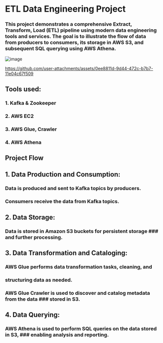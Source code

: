 # ETL Data Engineering Project
### This project demonstrates a comprehensive Extract, Transform, Load (ETL) pipeline using modern data engineering tools and services. The goal is to illustrate the flow of data from producers to consumers, its storage in AWS S3, and subsequent SQL querying using AWS Athena.

![image](https://github.com/user-attachments/assets/bb88305a-a2e2-4c19-a49b-6bdefd150549)

https://github.com/user-attachments/assets/0ee8811d-9d44-472c-b7b7-11e04c67f509

## Tools used:
### 1. Kafka & Zookeeper
### 2. AWS EC2
### 3. AWS Glue, Crawler
### 4. AWS Athena

## Project Flow
## 1. Data Production and Consumption:
### Data is produced and sent to Kafka topics by producers.
### Consumers receive the data from Kafka topics.

## 2. Data Storage:
### Data is stored in Amazon S3 buckets for persistent storage ### and further processing.

## 3. Data Transformation and Cataloging:
### AWS Glue performs data transformation tasks, cleaning, and 
### structuring data as needed.
### AWS Glue Crawler is used to discover and catalog metadata from the data ### stored in S3.

## 4. Data Querying:
### AWS Athena is used to perform SQL queries on the data stored in S3, ### enabling analysis and reporting.




